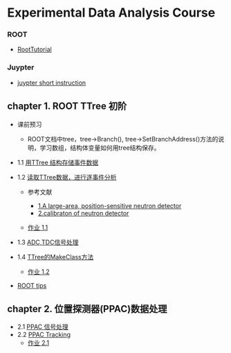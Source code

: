 # Experimental Data Analysis Course
### ROOT 
 - [RootTutorial](http://www.pp.rhul.ac.uk/~cowan/RootTutorial/)
### Juypter
 - [juypter short instruction](jupyter-short-instruction.pdf)
## chapter 1. ROOT TTree 初阶
 - 课前预习
   - ROOT文档中tree，tree->Branch(), tree->SetBranchAddress()方法的说明，学习数组，结构体变量如何用tree结构保存。
 - 1.1 [用TTree 结构存储事件数据](https://nbviewer.jupyter.org/github/zhihuanli/Experimental-Data-Analysis-Course/blob/master/chapt1/1.1%20create%20tree.ipynb)
 - 1.2 [读取TTree数据，进行逐事件分析](https://nbviewer.jupyter.org/github/zhihuanli/Experimental-Data-Analysis-Course/blob/master/chapt1/1.2%20read%20tree.ipynb)
    - 参考文献
      - [1.A large-area, position-sensitive neutron detector](./chapt1/neutron_detector.pdf)
      - [2.calibraton of neutron detector](./chapt1/neutron_cali.pdf)
      
    - [作业 1.1](https://nbviewer.jupyter.org/github/zhihuanli/Experimental-Data-Analysis-Course/blob/master/chapt1/coursework1.1.ipynb) 
 - 1.3 [ADC,TDC信号处理](https://nbviewer.jupyter.org/github/zhihuanli/Experimental-Data-Analysis-Course/blob/master/chapt1/1.3%20adc%20overflow.ipynb)
 - 1.4 [TTree的MakeClass方法](https://nbviewer.jupyter.org/github/zhihuanli/Experimental-Data-Analysis-Course/blob/master/chapt1/1.4%20root-tree-makeclass.ipynb)
     - [作业 1.2](https://nbviewer.jupyter.org/github/zhihuanli/Experimental-Data-Analysis-Course/blob/master/chapt1/coursework1.2.ipynb)
 
 - [ROOT tips](https://nbviewer.jupyter.org/github/zhihuanli/Experimental-Data-Analysis-Course/blob/master/chapt1/ROOT%20tips.ipynb)

## chapter 2. 位置探测器(PPAC)数据处理

  - 2.1 [PPAC 信号处理](https://nbviewer.jupyter.org/github/zhihuanli/Experimental-Data-Analysis-Course/blob/master/chapt2/2.1%20PPAC%20analysis.ipynb)
  - 2.2 [PPAC Tracking](https://nbviewer.jupyter.org/github/zhihuanli/Experimental-Data-Analysis-Course/blob/master/chapt2/2.2%20PPAC%20tracking.ipynb) 
     - [作业 2.1](https://nbviewer.jupyter.org/github/zhihuanli/Experimental-Data-Analysis-Course/blob/master/chapt2/coursework2.1.ipynb) 
 
